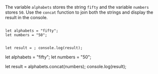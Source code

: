 The variable `alphabets` stores the string `fifty` and the variable `numbers` stores `50`. Use the `concat` function to join both the strings and display the result in the console.

<Editor lang="javascript" type="exercise">
<code>
let alphabets = "fifty";
let numbers = "50";

let result = ;
console.log(result);
</code>

<solution>
let alphabets = "fifty";
let numbers = "50";

let result = alphabets.concat(numbers);
console.log(result);
</solution>
</Editor>